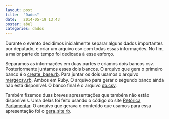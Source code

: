 ```yaml
---
layout: post
title:  "Dados"
date:   2014-05-19 13:43
poster: abel
categories: dados
---
```


Durante o evento decidimos inicialmente separar alguns dados importantes por
deputado, e criar um arquivo csv com todas essas informações.
No fim, a maior parte do tempo foi dedicada à esse esforço.

Separamos as informações em duas partes e criamos dois bancos csv.
Posteriormente juntamos esses dois bancos.
O arquivo que gera o primeiro banco é o
[create_base.rb]({{site.baseurl}}/src/create_base.rb). Para juntar os dois
usamos o arquivo
[mergecsv.rb]({{site.baseurl}}/src/mergecsv.rb). Ambos em Ruby.
O arquivo para gerar o segundo banco ainda não está disponível.
O banco final é o arquivo [db.csv]({{site.baseurl}}/db/db.csv).

Também fizemos duas breves apresentações que também não estão disponíveis.
Uma delas foi feito usando o código do site [Retórica
Parlamentar](http://www.retoricaparlamentar.com).
O arquivo que gerava o conteúdo que usamos para essa apresentação foi o
[gera_site.rb]({{site.baseurl}}/src/gera_site.rb).

